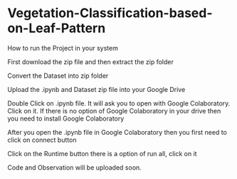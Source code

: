 # Vegetation-Classification-based-on-Leaf-Pattern

How to run the Project in your system

First download the zip file and then extract the zip folder

Convert the Dataset into zip folder

Upload the .ipynb and Dataset zip file into your Google Drive

Double Click on .ipynb file. It will ask you to open with Google Colaboratory. Click on it. If there is no option of Google Colaboratory in your drive then you need to install Google Colaboratory

After you open the .ipynb file in Google Colaboratory then you first need to click on connect button

Click on the Runtime button there is a option of run all, click on it

Code and Observation will be uploaded soon.
